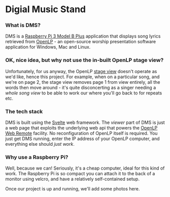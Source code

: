 # Digial Music Stand

### What is DMS?

DMS is a [Raspberry Pi 3 Model B Plus](https://www.raspberrypi.org/products/raspberry-pi-3-model-b-plus/) application that displays song lyrics retrieved from [OpenLP](https://openlp.org/) - an open-source worship presentation software application for Windows, Mac and Linux.

### OK, nice idea, but why not use the in-built OpenLP stage view?

Unfortunately, for us anyway, the OpenLP [stage view](http://manual.openlp.org/stage_view.html) doesn't operate as we'd like, hence this project.
For example, when on a particular song, and we're on page 2, the stage view removes page 1 from view entirely, all the words then move around - it's quite disconcerting as a singer needing a _whole song view_ to be able to work our where you'll go back to for repeats etc.

### The tech stack

DMS is built using the [Svelte](https://svelte.dev/) web framework. The _viewer_ part of DMS is just a web page that exploits the underlying web api that powers the [OpenLP Web Remote](http://manual.openlp.org/web_remote.html) facility. No reconfiguration of OpenLP itself is required. You just get DMS running, enter the IP address of your OpenLP computer, and everything else should _just work_.

### Why use a Raspberry Pi?

Well, because we can! Seriously, it's a cheap computer, ideal for this kind of work. The Raspberry Pi is so compact you can attach it to the back of a monitor using velcro, and have a relatively self-contained setup.

Once our project is up and running, we'll add some photos here.
